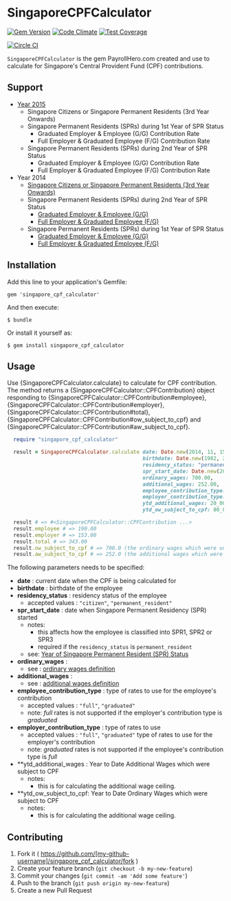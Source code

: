 # SingaporeCPFCalculator

[![Gem Version](https://badge.fury.io/rb/singapore_cpf_calculator.svg)](http://badge.fury.io/rb/singapore_cpf_calculator)
[![Code Climate](https://codeclimate.com/github/payrollhero/singapore_cpf_calculator/badges/gpa.svg)](https://codeclimate.com/github/payrollhero/singapore_cpf_calculator)
[![Test Coverage](https://codeclimate.com/github/payrollhero/singapore_cpf_calculator/badges/coverage.svg)](https://codeclimate.com/github/payrollhero/singapore_cpf_calculator)

[![Circle CI](https://circleci.com/gh/payrollhero/singapore_cpf_calculator.png?style=badge)](https://circleci.com/gh/payrollhero/singapore_cpf_calculator)

`SingaporeCPFCalculator` is the gem PayrollHero.com created and use to calculate for Singapore's
Central Provident Fund (CPF) contributions.

## Support

  * [Year 2015](http://mycpf.cpf.gov.sg/NR/rdonlyres/9F38419D-1342-4426-820E-32BA8FDE5C6D/0/CPFContributionandAllocationRatesfrom1January2015.pdf)
    * Singapore Citizens or Singapore Permanent Residents (3rd Year Onwards)
    * Singapore Permanent Residents (SPRs) during 1st Year of SPR Status
      * Graduated Employer & Employee (G/G) Contribution Rate
      * Full Employer & Graduated Employee (F/G) Contribution Rate
    * Singapore Permanent Residents (SPRs) during 2nd Year of SPR Status
      * Graduated Employer & Employee (G/G) Contribution Rate
      * Full Employer & Graduated Employee (F/G) Contribution Rate
  * Year 2014
    * [Singapore Citizens or Singapore Permanent Residents (3rd Year Onwards)](http://mycpf.cpf.gov.sg/NR/rdonlyres/B169395E-335C-479C-AB6E-74BA5FBEC6F0/0/CPFconratetable_from1Jan2014_forPTEandNPEN_SC.pdf)
    * Singapore Permanent Residents (SPRs) during 2nd Year of SPR Status
      * [Graduated Employer & Employee (G/G)](http://mycpf.cpf.gov.sg/NR/rdonlyres/E49C4AFE-8048-4A49-8672-B59D1D34A90B/0/CPFconratetable_from1Jan2014_forPTEandNPEN_2GG.pdf)
      * [Full Employer & Graduated Employee (F/G)](http://mycpf.cpf.gov.sg/NR/rdonlyres/598CEDE2-61D0-44CE-9E96-AAD2FFCE4449/0/CPFconratetable_from1Jan2014_forPTEandNPEN_2FG.pdf)
    * Singapore Permanent Residents (SPRs) during 1st Year of SPR Status
      * [Graduated Employer & Employee (G/G)](http://mycpf.cpf.gov.sg/NR/rdonlyres/90D2E0D8-9922-4CAD-87A6-94D6893954E8/0/CPFconratetable_from1Jan2014_forPTEandNPEN_1GG.pdf)
      * [Full Employer & Graduated Employee (F/G)](http://mycpf.cpf.gov.sg/NR/rdonlyres/32EB83C4-9472-4D25-93D6-D760F486DBE3/0/CPFconratetable_from1Jan2014_forPTEandNPEN_1FG.pdf)

## Installation

Add this line to your application's Gemfile:

    gem 'singapore_cpf_calculator'

And then execute:

    $ bundle

Or install it yourself as:

    $ gem install singapore_cpf_calculator

## Usage

Use {SingaporeCPFCalculator.calculate} to calculate for CPF contribution. The method returns a
{SingaporeCPFCalculator::CPFContribution} object responding to {SingaporeCPFCalculator::CPFContribution#employee},
{SingaporeCPFCalculator::CPFContribution#employer}, {SingaporeCPFCalculator::CPFContribution#total},
{SingaporeCPFCalculator::CPFContribution#ow_subject_to_cpf} and {SingaporeCPFCalculator::CPFContribution#aw_subject_to_cpf}.

```ruby
  require "singapore_cpf_calculator"

  result = SingaporeCPFCalculator.calculate date: Date.new(2014, 11, 15),
                                            birthdate: Date.new(1982, 2, 18),
                                            residency_status: "permanent_resident",
                                            spr_start_date: Date.new(2014, 11, 15),
                                            ordinary_wages: 700.00,
                                            additional_wages: 252.00,
                                            employee_contribution_type: "full",
                                            employer_contribution_type: "full",
                                            ytd_additional_wages: 20_000,
                                            ytd_ow_subject_to_cpf: 80_000

  result # => #<SingaporeCPFCalculator::CPFContribution ...>
  result.employee # => 190.00
  result.employer # => 153.00
  result.total # => 343.00
  result.ow_subject_to_cpf # => 700.0 (the ordinary wages which were under the wage cap)
  result.aw_subject_to_cpf # => 252.0 (the additional wages which were under the additional wage ceiling)
```

The following parameters needs to be specified:

  * **date** : current date when the CPF is being calculated for
  * **birthdate** : birthdate of the employee
  * **residency\_status** : residency status of the employee
    * accepted values : `"citizen"`, `"permanent_resident"`
  * **spr\_start\_date** : date when Singapore Permanent Residency (SPR) started
    * notes:
      * this affects how the employee is classified into SPR1, SPR2 or SPR3
      * required if the `residency_status` is `permanent_resident`
    * see: [Year of Singapore Permanent Resident (SPR) Status](http://mycpf.cpf.gov.sg/NR/exeres/3D0D66F9-0085-4FD5-9CB5-35B55C0ADA53,frameless.htm)
  * **ordinary_wages** :
    * see : [ordinary wages definition](https://mycpf.cpf.gov.sg/Employers/EmployerGuides/employer-guides/hiring-employees/cpf-contributions-for-your-employees)
  * **additional_wages** :
    * see : [additional wages definition](https://mycpf.cpf.gov.sg/Employers/EmployerGuides/employer-guides/hiring-employees/cpf-contributions-for-your-employees)
  * **employee\_contribution\_type** : type of rates to use for the employee's contribution
    * accepted values : `"full"`, `"graduated"`
    * note: *full* rates is not supported if the employer's contribution type is *graduated*
  * **employer\_contribution\_type** : type of rates to use
    * accepted values : `"full"`, `"graduated"` type of rates to use for the employer's contribution
    * note: *graduated* rates is not supported if the employee's contribution type is *full*
  * **ytd_additional_wages : Year to Date Additional Wages which were subject to CPF
    * notes:
      * this is for calculating the additional wage ceiling.
  * **ytd_ow_subject_to_cpf: Year to Date Ordinary Wages which were subject to CPF
    * notes:
      * this is for calculating the additional wage ceiling.

## Contributing

1. Fork it ( https://github.com/[my-github-username]/singapore_cpf_calculator/fork )
2. Create your feature branch (`git checkout -b my-new-feature`)
3. Commit your changes (`git commit -am 'Add some feature'`)
4. Push to the branch (`git push origin my-new-feature`)
5. Create a new Pull Request
